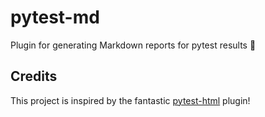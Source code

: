# pytest-md

Plugin for generating Markdown reports for pytest results 📝

## Credits

This project is inspired by the fantastic [pytest-html] plugin!

[pytest-html]: https://github.com/pytest-dev/pytest-html
